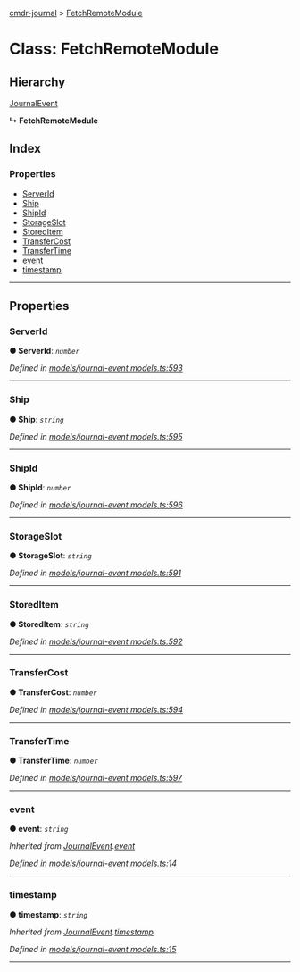 [cmdr-journal](../README.md) > [FetchRemoteModule](../classes/fetchremotemodule.md)



# Class: FetchRemoteModule

## Hierarchy


 [JournalEvent](journalevent.md)

**↳ FetchRemoteModule**







## Index

### Properties

* [ServerId](fetchremotemodule.md#serverid)
* [Ship](fetchremotemodule.md#ship)
* [ShipId](fetchremotemodule.md#shipid)
* [StorageSlot](fetchremotemodule.md#storageslot)
* [StoredItem](fetchremotemodule.md#storeditem)
* [TransferCost](fetchremotemodule.md#transfercost)
* [TransferTime](fetchremotemodule.md#transfertime)
* [event](fetchremotemodule.md#event)
* [timestamp](fetchremotemodule.md#timestamp)



---
## Properties
<a id="serverid"></a>

###  ServerId

**●  ServerId**:  *`number`* 

*Defined in [models/journal-event.models.ts:593](https://github.com/chrisbruford/cmdr-journal/blob/0588b1f/src/models/journal-event.models.ts#L593)*





___

<a id="ship"></a>

###  Ship

**●  Ship**:  *`string`* 

*Defined in [models/journal-event.models.ts:595](https://github.com/chrisbruford/cmdr-journal/blob/0588b1f/src/models/journal-event.models.ts#L595)*





___

<a id="shipid"></a>

###  ShipId

**●  ShipId**:  *`number`* 

*Defined in [models/journal-event.models.ts:596](https://github.com/chrisbruford/cmdr-journal/blob/0588b1f/src/models/journal-event.models.ts#L596)*





___

<a id="storageslot"></a>

###  StorageSlot

**●  StorageSlot**:  *`string`* 

*Defined in [models/journal-event.models.ts:591](https://github.com/chrisbruford/cmdr-journal/blob/0588b1f/src/models/journal-event.models.ts#L591)*





___

<a id="storeditem"></a>

###  StoredItem

**●  StoredItem**:  *`string`* 

*Defined in [models/journal-event.models.ts:592](https://github.com/chrisbruford/cmdr-journal/blob/0588b1f/src/models/journal-event.models.ts#L592)*





___

<a id="transfercost"></a>

###  TransferCost

**●  TransferCost**:  *`number`* 

*Defined in [models/journal-event.models.ts:594](https://github.com/chrisbruford/cmdr-journal/blob/0588b1f/src/models/journal-event.models.ts#L594)*





___

<a id="transfertime"></a>

###  TransferTime

**●  TransferTime**:  *`number`* 

*Defined in [models/journal-event.models.ts:597](https://github.com/chrisbruford/cmdr-journal/blob/0588b1f/src/models/journal-event.models.ts#L597)*





___

<a id="event"></a>

###  event

**●  event**:  *`string`* 

*Inherited from [JournalEvent](journalevent.md).[event](journalevent.md#event)*

*Defined in [models/journal-event.models.ts:14](https://github.com/chrisbruford/cmdr-journal/blob/0588b1f/src/models/journal-event.models.ts#L14)*





___

<a id="timestamp"></a>

###  timestamp

**●  timestamp**:  *`string`* 

*Inherited from [JournalEvent](journalevent.md).[timestamp](journalevent.md#timestamp)*

*Defined in [models/journal-event.models.ts:15](https://github.com/chrisbruford/cmdr-journal/blob/0588b1f/src/models/journal-event.models.ts#L15)*





___


